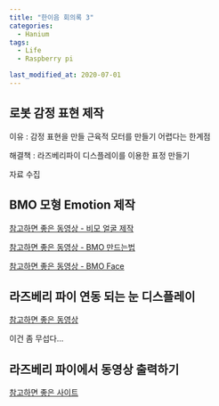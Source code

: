 ```yaml
---
title: "한이음 회의록 3"
categories:
  - Hanium 
tags:
  - Life
  - Raspberry pi 

last_modified_at: 2020-07-01
---
```


## 로봇 감정 표현 제작

이유 : 감정 표현을 만들 근육적 모터를 만들기 어렵다는 한계점 

해결책 : 라즈베리파이 디스플레이를 이용한 표정 만들기

자료 수집

## BMO 모형 Emotion 제작

[참고하면 좋은 동영상 - 비모 얼굴 제작](https://www.youtube.com/watch?v=IXSbswsfWgw&t=3s)

[참고하면 좋은 동영상 - BMO 만드는법](https://www.youtube.com/watch?v=iJ3tPmEMKgM&t=36s)

[참고하면 좋은 동영상 - BMO Face ](http://byobmo.com/?page_id=135)

## 라즈베리 파이 연동 되는 눈 디스플레이 

[참고하면 좋은 동영상](https://www.youtube.com/watch?v=cQPb0HNd1Fs)

이건 좀 무섭다...

## 라즈베리 파이에서 동영상 출력하기

[참고하면 좋은 사이트](https://oscarliang.com/how-play-video-raspberry-pi-media-player/)
